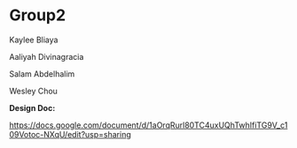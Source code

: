 # Group2
Kaylee Bliaya

Aaliyah Divinagracia

Salam Abdelhalim

Wesley Chou

**Design Doc:**

https://docs.google.com/document/d/1aOrqRurl80TC4uxUQhTwhIfiTG9V_c109Votoc-NXqU/edit?usp=sharing
